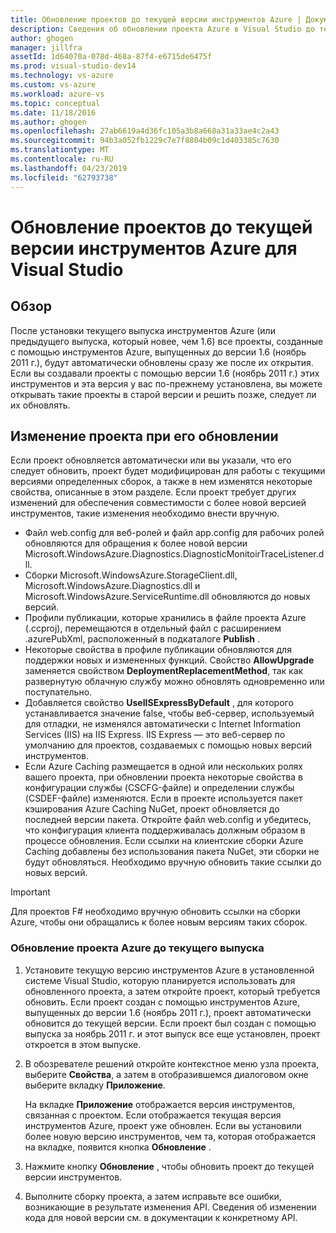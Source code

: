 ```yaml
---
title: Обновление проектов до текущей версии инструментов Azure | Документация Майкрософт
description: Сведения об обновлении проекта Azure в Visual Studio до текущей версии инструментов Azure
author: ghogen
manager: jillfra
assetId: 1d64070a-078d-468a-87f4-e6715de6475f
ms.prod: visual-studio-dev14
ms.technology: vs-azure
ms.custom: vs-azure
ms.workload: azure-vs
ms.topic: conceptual
ms.date: 11/18/2016
ms.author: ghogen
ms.openlocfilehash: 27ab6619a4d36fc105a3b8a668a31a33ae4c2a43
ms.sourcegitcommit: 94b3a052fb1229c7e7f8804b09c1d403385c7630
ms.translationtype: MT
ms.contentlocale: ru-RU
ms.lasthandoff: 04/23/2019
ms.locfileid: "62793738"
---
```

# <a name="how-to-upgrade-projects-to-the-current-version-of-the-azure-tools-for-visual-studio"></a>Обновление проектов до текущей версии инструментов Azure для Visual Studio
## <a name="overview"></a>Обзор
После установки текущего выпуска инструментов Azure (или предыдущего выпуска, который новее, чем 1.6) все проекты, созданные с помощью инструментов Azure, выпущенных до версии 1.6 (ноябрь 2011 г.), будут автоматически обновлены сразу же после их открытия. Если вы создавали проекты с помощью версии 1.6 (ноябрь 2011 г.) этих инструментов и эта версия у вас по-прежнему установлена, вы можете открывать такие проекты в старой версии и решить позже, следует ли их обновлять.

## <a name="how-your-project-changes-when-you-upgrade-it"></a>Изменение проекта при его обновлении
Если проект обновляется автоматически или вы указали, что его следует обновить, проект будет модифицирован для работы с текущими версиями определенных сборок, а также в нем изменятся некоторые свойства, описанные в этом разделе. Если проект требует других изменений для обеспечения совместимости с более новой версией инструментов, такие изменения необходимо внести вручную.

* Файл web.config для веб-ролей и файл app.config для рабочих ролей обновляются для обращения к более новой версии Microsoft.WindowsAzure.Diagnostics.DiagnosticMonitoirTraceListener.dll.
* Сборки Microsoft.WindowsAzure.StorageClient.dll, Microsoft.WindowsAzure.Diagnostics.dll и Microsoft.WindowsAzure.ServiceRuntime.dll обновляются до новых версий.
* Профили публикации, которые хранились в файле проекта Azure (.ccproj), перемещаются в отдельный файл с расширением .azurePubXml, расположенный в подкаталоге **Publish** .
* Некоторые свойства в профиле публикации обновляются для поддержки новых и измененных функций. Свойство **AllowUpgrade** заменяется свойством **DeploymentReplacementMethod**, так как развернутую облачную службу можно обновлять одновременно или поступательно.
* Добавляется свойство **UseIISExpressByDefault** , для которого устанавливается значение false, чтобы веб-сервер, используемый для отладки, не изменялся автоматически с Internet Information Services (IIS) на IIS Express. IIS Express — это веб-сервер по умолчанию для проектов, создаваемых с помощью новых версий инструментов.
* Если Azure Caching размещается в одной или нескольких ролях вашего проекта, при обновлении проекта некоторые свойства в конфигурации службы (CSCFG-файле) и определении службы (CSDEF-файле) изменяются. Если в проекте используется пакет кэширования Azure Caching NuGet, проект обновляется до последней версии пакета. Откройте файл web.config и убедитесь, что конфигурация клиента поддерживалась должным образом в процессе обновления. Если ссылки на клиентские сборки Azure Caching добавлены без использования пакета NuGet, эти сборки не будут обновляться. Необходимо вручную обновить такие ссылки до новых версий.

> [!IMPORTANT]
> Для проектов F# необходимо вручную обновить ссылки на сборки Azure, чтобы они обращались к более новым версиям таких сборок.
> 
> 

### <a name="how-to-upgrade-an-azure-project-to-the-current-release"></a>Обновление проекта Azure до текущего выпуска
1. Установите текущую версию инструментов Azure в установленной системе Visual Studio, которую планируется использовать для обновленного проекта, а затем откройте проект, который требуется обновить. Если проект создан с помощью инструментов Azure, выпущенных до версии 1.6 (ноябрь 2011 г.), проект автоматически обновится до текущей версии. Если проект был создан с помощью выпуска за ноябрь 2011 г. и этот выпуск все еще установлен, проект откроется в этом выпуске.
2. В обозревателе решений откройте контекстное меню узла проекта, выберите **Свойства**, а затем в отобразившемся диалоговом окне выберите вкладку **Приложение**.
   
    На вкладке **Приложение** отображается версия инструментов, связанная с проектом. Если отображается текущая версия инструментов Azure, проект уже обновлен. Если вы установили более новую версию инструментов, чем та, которая отображается на вкладке, появится кнопка **Обновление** .
3. Нажмите кнопку **Обновление** , чтобы обновить проект до текущей версии инструментов.
4. Выполните сборку проекта, а затем исправьте все ошибки, возникающие в результате изменения API. Сведения об изменении кода для новой версии см. в документации к конкретному API.
